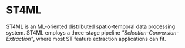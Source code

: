 # ST4ML
ST4ML is an ML-oriented distributed spatio-temporal data processing system. ST4ML employs a three-stage pipeline *"Selection-Conversion-Extraction"*, where most ST feature extraction applications can fit.
